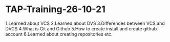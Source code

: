 # TAP-Training-26-10-21
 1.Learned about VCS
 2.Learned about DVS
 3.Differences between VCS and DVCS
 4.What is Git and Github
 5.How to create install and create github account
 6.Learned about creating repositories etc.
